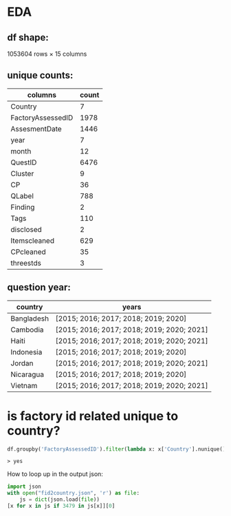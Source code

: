 # EDA
## df shape:
1053604 rows × 15 columns

## unique counts:
| columns           | count|
|-------------------|------|
| Country           | 7    |
| FactoryAssessedID | 1978 |
| AssesmentDate     | 1446 |
| year              | 7    |
| month             | 12   |
| QuestID           | 6476 |
| Cluster           | 9    |
| CP                | 36   |
| QLabel            | 788  |
| Finding           | 2    |
| Tags              | 110  |
| disclosed         | 2    |
| Itemscleaned      | 629  |
| CPcleaned         | 35   |
| threestds         | 3    |

## question year:
| country | years      |
|------------|--------------------------------------------|
| Bangladesh | [2015; 2016; 2017; 2018; 2019; 2020]       |
| Cambodia   | [2015; 2016; 2017; 2018; 2019; 2020; 2021] |
| Haiti      | [2015; 2016; 2017; 2018; 2019; 2020; 2021] |
| Indonesia  | [2015; 2016; 2017; 2018; 2019; 2020]       |
| Jordan     | [2015; 2016; 2017; 2018; 2019; 2020; 2021] |
| Nicaragua  | [2015; 2016; 2017; 2018; 2019; 2020]       |
| Vietnam    | [2015; 2016; 2017; 2018; 2019; 2020; 2021] |

# is factory id related unique to country?
```python
df.groupby('FactoryAssessedID').filter(lambda x: x['Country'].nunique() > 1)
```

```shell
> yes
```

How to loop up in the output json:

```python
import json
with open("fid2country.json", 'r') as file:
    js = dict(json.load(file))
[x for x in js if 3479 in js[x]][0]
```